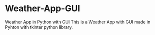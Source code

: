 # Weather-App-GUI
Weather App in Python with GUI
This is a Weather App with GUI made in Pyhton with tkinter python library.

